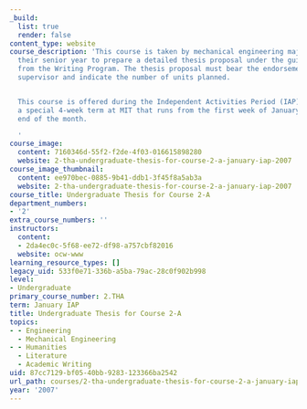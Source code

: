 ```yaml
---
_build:
  list: true
  render: false
content_type: website
course_description: 'This course is taken by mechanical engineering majors during
  their senior year to prepare a detailed thesis proposal under the guidance of staff
  from the Writing Program. The thesis proposal must bear the endorsement of the thesis
  supervisor and indicate the number of units planned.


  This course is offered during the Independent Activities Period (IAP), which is
  a special 4-week term at MIT that runs from the first week of January until the
  end of the month.

  '
course_image:
  content: 7160346d-55f2-f2de-4f03-016615898280
  website: 2-tha-undergraduate-thesis-for-course-2-a-january-iap-2007
course_image_thumbnail:
  content: ee970bec-0885-9b41-ddb1-3f45f8a5ab3a
  website: 2-tha-undergraduate-thesis-for-course-2-a-january-iap-2007
course_title: Undergraduate Thesis for Course 2-A
department_numbers:
- '2'
extra_course_numbers: ''
instructors:
  content:
  - 2da4ec0c-5f68-ee72-df98-a757cbf82016
  website: ocw-www
learning_resource_types: []
legacy_uid: 533f0e71-336b-a5ba-79ac-28c0f902b998
level:
- Undergraduate
primary_course_number: 2.THA
term: January IAP
title: Undergraduate Thesis for Course 2-A
topics:
- - Engineering
  - Mechanical Engineering
- - Humanities
  - Literature
  - Academic Writing
uid: 87cc7129-bf05-40bb-9283-123366ba2542
url_path: courses/2-tha-undergraduate-thesis-for-course-2-a-january-iap-2007
year: '2007'
---
```

